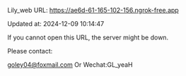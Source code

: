 Lily_web URL: https://ae6d-61-165-102-156.ngrok-free.app

Updated at: 2024-12-09 10:14:47

If you cannot open this URL, the server might be down.

Please contact: 

goley04@foxmail.com Or Wechat:GL_yeaH